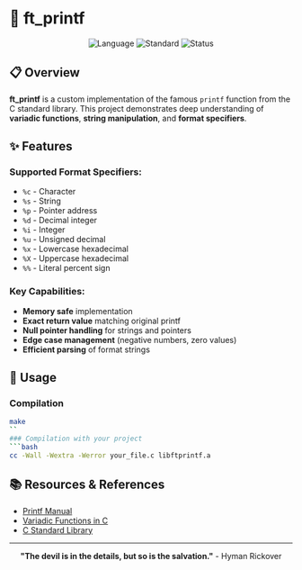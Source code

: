 # 📝 ft_printf

<div align="center">
  <img src="https://img.shields.io/badge/Language-C-blue?style=for-the-badge&logo=c&logoColor=white" alt="Language">
  <img src="https://img.shields.io/badge/Standard-C99-green?style=for-the-badge" alt="Standard">
  <img src="https://img.shields.io/badge/Status-Completed-success?style=for-the-badge" alt="Status">
</div>

## 📋 Overview

**ft_printf** is a custom implementation of the famous `printf` function from the C standard library. This project demonstrates deep understanding of **variadic functions**, **string manipulation**, and **format specifiers**.

## ✨ Features

### Supported Format Specifiers:
- `%c` - Character
- `%s` - String  
- `%p` - Pointer address
- `%d` - Decimal integer
- `%i` - Integer
- `%u` - Unsigned decimal
- `%x` - Lowercase hexadecimal
- `%X` - Uppercase hexadecimal
- `%%` - Literal percent sign

### Key Capabilities:
- **Memory safe** implementation
- **Exact return value** matching original printf
- **Null pointer handling** for strings and pointers
- **Edge case management** (negative numbers, zero values)
- **Efficient parsing** of format strings


## 🚀 Usage

### Compilation
```bash
make
``
### Compilation with your project
```bash
cc -Wall -Wextra -Werror your_file.c libftprintf.a
```

## 📚 Resources & References

- [Printf Manual](https://man7.org/linux/man-pages/man3/printf.3.html)
- [Variadic Functions in C](https://en.cppreference.com/w/c/variadic)
- [C Standard Library](https://en.wikipedia.org/wiki/C_standard_library)

---

<div align="center">
  
**"The devil is in the details, but so is the salvation."** - Hyman Rickover

</div>
